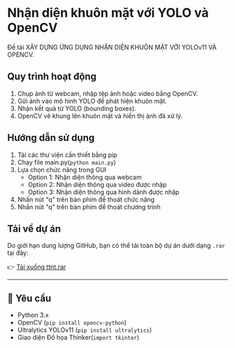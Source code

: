 # Nhận diện khuôn mặt với YOLO và OpenCV

Đề tài XÂY DỰNG ỨNG DỤNG NHẬN DIỆN KHUÔN MẶT VỚI YOLOv11 VÀ OPENCV.

## Quy trình hoạt động

1. Chụp ảnh từ webcam, nhập tệp ảnh hoặc video bằng OpenCV.
2. Gửi ảnh vào mô hình YOLO để phát hiện khuôn mặt.
3. Nhận kết quả từ YOLO (bounding boxes).
4. OpenCV vẽ khung lên khuôn mặt và hiển thị ảnh đã xử lý.
   
## Hướng dẫn sử dụng
1. Tải các thư viện cần thiết bằng pip
2. Chạy file main.py(`python main.py`)
3. Lựa chọn chức năng trong GUI
   - Option 1: Nhận diện thông qua webcam
   - Option 2: Nhận diện thông qua video được nhập
   - Option 3: Nhận diện thông qua hình dảnh được nhập
4. Nhấn nút "q" trên bàn phím để thoát chức năng
5. Nhấn nút "q" trên bàn phím để thoát chương trình

## Tải về dự án

Do giới hạn dung lượng GitHub, bạn có thể tải toàn bộ dự án dưới dạng `.rar` tại đây:

👉 [Tải xuống ttnt.rar](https://drive.google.com/file/d/1h2F_Na10bF5FW7ZqNxlnOnRHpd8k_dA9/view?usp=sharing)

---

## 🔧 Yêu cầu

- Python 3.x
- OpenCV (`pip install opencv-python`)
- Ultralytics YOLOv11 (`pip install ultralytics`)
- Giao diện Đồ họa Thinker(`import tkinter`)



